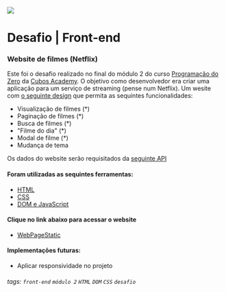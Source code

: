 ![](https://i.imgur.com/xG74tOh.png)

# Desafio | Front-end

### Website de filmes (Netflix)

Este foi o desafio realizado no final do módulo 2 do curso [Programação do Zero](https://cubos.academy/cursos/ifood) da [Cubos Academy](https://cubos.academy). O objetivo como desenvolvedor era criar uma aplicação para um serviço de streaming (pense num Netflix). Um wesite com [o seguinte design](https://www.figma.com/file/AL6hZ3Lq16Uj8mw1o4BzAK/Desafio-front-academy-2?node-id=0%3A1) que permita as sequintes funcionalidades:

- Visualização de filmes (\*)
- Paginação de filmes (\*)
- Busca de filmes (\*)
- "Filme do dia" (\*)
- Modal de filme (\*)
- Mudança de tema

Os dados do website serão requisitados da [seguinte API](https://tmdb-proxy.cubos-academy.workers.dev/3/)

#### Foram utilizadas as sequintes ferramentas:

- [HTML](https://developer.mozilla.org/pt-BR/docs/Web/HTML)
- [CSS](https://developer.mozilla.org/pt-BR/docs/Web/CSS/Media_Queries/Using_media_queries)
- [DOM e JavaScript](https://developer.mozilla.org/pt-BR/docs/Web/API/Document_Object_Model/Introduction)

#### Clique no link abaixo para acessar o website

- [WebPageStatic](b8oneteste.netlify.app)

#### Implementações futuras:

- Aplicar responsividade no projeto

###### tags: `front-end` `módulo 2` `HTML` `DOM` `CSS` `desafio`
